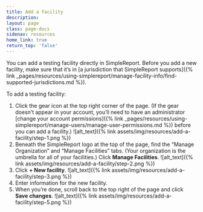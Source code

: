 ```yaml
---
title: Add a facility
description:
layout: page
class: page-docs
sidenav: resources
home_link: true
return_top: 'false'
---
```


You can add a testing facility directly in SimpleReport. Before you add a new facility, make sure that it’s in [a jurisdiction that SimpleReport supports]({% link _pages/resources/using-simplereport/manage-facility-info/find-supported-jurisdictions.md %}).

To add a testing facility:
1. Click the gear icon at the top right corner of the page. (If the gear doesn’t appear in your account, you’ll need to have an administrator [change your account permissions]({% link _pages/resources/using-simplereport/manage-users/manage-user-permissions.md %}) before you can add a facility.)
![alt_text]({% link assets/img/resources/add-a-facility/step-1.png %})
2. Beneath the SimpleReport logo at the top of the page, find the “Manage Organization” and “Manage Facilities” tabs. (Your organization is the umbrella for all of your facilities.) Click **Manage Facilities**.
![alt_text]({% link assets/img/resources/add-a-facility/step-2.png %})
3. Click **+ New facility**.
![alt_text]({% link assets/img/resources/add-a-facility/step-3.png %})
4. Enter information for the new facility.
5. When you’re done, scroll back to the top right of the page and click **Save changes**.
![alt_text]({% link assets/img/resources/add-a-facility/step-5.png %})
